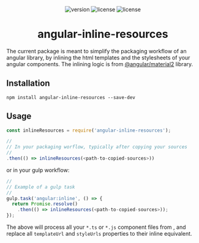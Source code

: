 <p align="center">
    <img src="https://img.shields.io/npm/v/angular-inline-resources.svg?style=flat-square" alt="version"/>
    <img src="https://img.shields.io/npm/l/angular-inline-resources.svg?style=flat-square" alt="license"/>
    <img src="https://img.shields.io/travis/michaelbazos/angular-inline-resources.svg?style=flat-square" alt="license"/>
</p>

<h1 align="center">angular-inline-resources</h1> 

The current package is meant to simplify the packaging workflow of an angular library, by inlining the html templates and the stylesheets of your angular components. The inlining logic is from [@angular/material2](https://github.com/angular/material2) library.

## Installation

```
npm install angular-inline-resources --save-dev
```

## Usage

```js
const inlineResources = require('angular-inline-resources');

// 
// In your packaging worflow, typically after copying your sources
//
.then(() => inlineResources(<path-to-copied-sources>))
```

or in your gulp workflow:

```js
//
// Example of a gulp task
//
gulp.task('angular:inline', () => {
  return Promise.resolve()
    .then(() => inlineResources(<path-to-copied-sources>));
});
```

The above will process all your `*.ts` or `*.js` component files from _<path-to-copied-sources>_, and replace all `templateUrl` and `styleUrls` properties to their inline equivalent.
